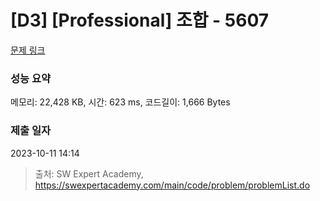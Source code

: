# [D3] [Professional] 조합 - 5607 

[문제 링크](https://swexpertacademy.com/main/code/problem/problemDetail.do?contestProbId=AWXGKdbqczEDFAUo) 

### 성능 요약

메모리: 22,428 KB, 시간: 623 ms, 코드길이: 1,666 Bytes

### 제출 일자

2023-10-11 14:14



> 출처: SW Expert Academy, https://swexpertacademy.com/main/code/problem/problemList.do